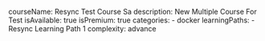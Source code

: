 courseName: Resync Test Course Sa
description: New Multiple Course For Test
isAvailable: true
isPremium: true
categories: 
    - docker
learningPaths: 
    - Resync Learning Path 1
complexity: advance
